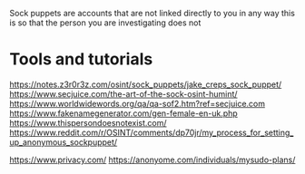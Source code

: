 Sock puppets are accounts that are not linked directly to you in any way
this is so that the person you are investigating does not 
# Tools and tutorials
https://notes.z3r0r3z.com/osint/sock_puppets/jake_creps_sock_puppet/
https://www.secjuice.com/the-art-of-the-sock-osint-humint/
https://www.worldwidewords.org/qa/qa-sof2.htm?ref=secjuice.com
https://www.fakenamegenerator.com/gen-female-en-uk.php
https://www.thispersondoesnotexist.com/
https://www.reddit.com/r/OSINT/comments/dp70jr/my_process_for_setting_up_anonymous_sockpuppet/

https://www.privacy.com/
https://anonyome.com/individuals/mysudo-plans/